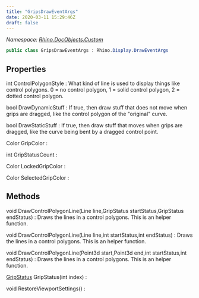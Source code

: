 ```yaml
---
title: "GripsDrawEventArgs"
date: 2020-03-11 15:29:46Z
draft: false
---
```


*Namespace: [Rhino.DocObjects.Custom](../)*

```cs
public class GripsDrawEventArgs : Rhino.Display.DrawEventArgs
```
## Properties

int ControlPolygonStyle
: What kind of line is used to display things like control polygons.
     0 = no control polygon,  1 = solid control polygon,  2 = dotted control polygon.

bool DrawDynamicStuff
: If true, then draw stuff that does not move when grips are
     dragged, like the control polygon of the "original" curve.

bool DrawStaticStuff
: If true, then draw stuff that moves when grips are dragged,
     like the curve being bent by a dragged control point.

Color GripColor
: 

int GripStatusCount
: 

Color LockedGripColor
: 

Color SelectedGripColor
: 
## Methods

void DrawControlPolygonLine(Line line,GripStatus startStatus,GripStatus endStatus)
: Draws the lines in a control polygons.
     This is an helper function.

void DrawControlPolygonLine(Line line,int startStatus,int endStatus)
: Draws the lines in a control polygons.
     This is an helper function.

void DrawControlPolygonLine(Point3d start,Point3d end,int startStatus,int endStatus)
: Draws the lines in a control polygons.
     This is an helper function.

[GripStatus](/rhinocommon/rhino/docobjects/custom/gripstatus/) GripStatus(int index)
: 

void RestoreViewportSettings()
: 
